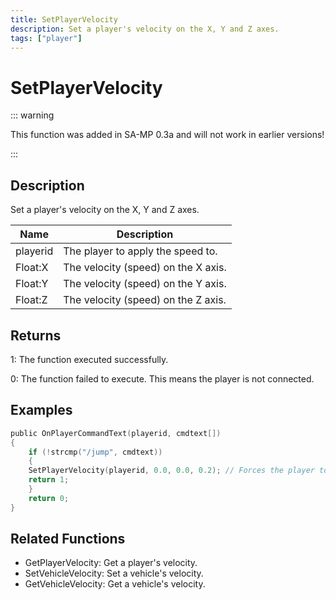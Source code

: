 ```yaml
---
title: SetPlayerVelocity
description: Set a player's velocity on the X, Y and Z axes.
tags: ["player"]
---
```


# SetPlayerVelocity

<TagLinks />

::: warning

This function was added in SA-MP 0.3a and will not work in earlier versions!

:::

## Description

Set a player's velocity on the X, Y and Z axes.

| Name     | Description                         |
| -------- | ----------------------------------- |
| playerid | The player to apply the speed to.   |
| Float:X  | The velocity (speed) on the X axis. |
| Float:Y  | The velocity (speed) on the Y axis. |
| Float:Z  | The velocity (speed) on the Z axis. |

## Returns

1: The function executed successfully.

0: The function failed to execute. This means the player is not connected.

## Examples

```c
public OnPlayerCommandText(playerid, cmdtext[])
{
    if (!strcmp("/jump", cmdtext))
    {
	SetPlayerVelocity(playerid, 0.0, 0.0, 0.2); // Forces the player to jump (Z velocity + 0.2)
	return 1;
    }
    return 0;
}
```

## Related Functions

- GetPlayerVelocity: Get a player's velocity.
- SetVehicleVelocity: Set a vehicle's velocity.
- GetVehicleVelocity: Get a vehicle's velocity.
